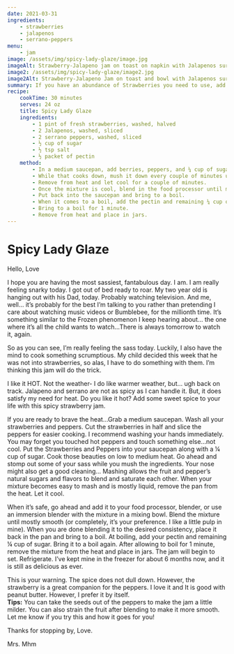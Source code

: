 ```yaml
---
date: 2021-03-31
ingredients:
    - strawberries
    - jalapenos
    - serrano-peppers
menu:
    - jam
image: /assets/img/spicy-lady-glaze/image.jpg
imageAlt: Strawberry-Jalapeno jam on toast on napkin with Jalapenos surrounding
image2: /assets/img/spicy-lady-glaze/image2.jpg
image2Alt: Strawberry-Jalapeno Jam on toast and bowl with Jalapenos surrounding on napkins
summary: If you have an abundance of Strawberries you need to use, add some sweet spice to your life with this spicy strawberry jam. Strawberry is a great companion for hot peppers. It’s good on peanut butter, but oh so delicious by itself, too!
recipe:
    cookTime: 30 minutes
    serves: 24 oz
    title: Spicy Lady Glaze
    ingredients:
        - 1 pint of fresh strawberries, washed, halved
        - 2 Jalapenos, washed, sliced
        - 2 serrano peppers, washed, sliced
        - ½ cup of sugar
        - ½ tsp salt
        - ½ packet of pectin
    method:
        - In a medium saucepan, add berries, peppers, and ¼ cup of sugar and cook on low- medium heat.
        - While that cooks down, mush it down every couple of minutes until completely mushy.
        - Remove from heat and let cool for a couple of minutes.
        - Once the mixture is cool, blend in the food processor until mostly smooth.
        - Put back into the saucepan and bring to a boil.
        - When it comes to a boil, add the pectin and remaining ¼ cup of sugar.
        - Bring to a boil for 1 minute.
        - Remove from heat and place in jars.
---
```

# Spicy Lady Glaze
Hello, Love

I hope you are having the most sassiest, fantabulous day. I am. I am really feeling snarky today. I got out of bed ready to roar. My two year old is hanging out with his Dad, today. Probably watching television. And me, well… it’s probably for the best I’m talking to you rather than pretending I care about watching music videos or Bumblebee, for the millionth time. It’s something similar to the Frozen phenomenon I keep hearing about… the one where it’s all the child wants to watch...There is always tomorrow to watch it, again.

So as you can see, I’m really feeling the sass today. Luckily, I also have the mind to cook something scrumptious. My child decided this week that he was not into strawberries, so alas, I have to do something with them. I’m thinking this jam will do the trick.

I like it HOT. Not the weather- I do like warmer weather, but… ugh back on track. 
Jalapeno and serrano are not as spicy as I can handle it. But, it does satisfy my need for heat.
Do you like it hot? Add some sweet spice to your life with this spicy strawberry jam.

If you are ready to brave the heat...Grab a medium saucepan. Wash all your strawberries and peppers. Cut the strawberries in half and slice the peppers for easier cooking. I recommend washing your hands immediately. You may forget you touched hot peppers and touch something else...not cool. Put the Strawberries and Peppers into your saucepan along with a ¼ cup of sugar. Cook those beauties on low to medium heat. Go ahead and stomp out some of your sass while you mush the ingredients. Your nose might also get a good cleaning… Mashing allows the fruit and pepper’s natural sugars and flavors to blend and saturate each other. When your mixture becomes easy to mash and is mostly liquid, remove the pan from the heat. Let it cool. 

When it’s safe, go ahead and add it to your food processor, blender, or use an immersion blender with the mixture in a mixing bowl. Blend the mixture until mostly smooth (or completely, it’s your preference. I like a little pulp in mine). When you are done blending it to the desired consistency, place it back in the pan and bring to a boil. At boiling, add your pectin and remaining ¼ cup of sugar. Bring it to a boil again. After allowing to boil for 1 minute, remove the mixture from the heat and place in jars. The jam will begin to set. Refrigerate. I’ve kept mine in the freezer for about 6 months now, and it is still as delicious as ever.

This is your warning. The spice does not dull down. However, the strawberry is a great companion for the peppers. I love it and It is good with peanut butter. However, I prefer it by itself.
<br />
**Tips:** You can take the seeds out of the peppers to make the jam a little milder. You can also strain the fruit after blending to make it more smooth.
Let me know if you try this and how it goes for you!

Thanks for stopping by, Love.

Mrs. Mhm

